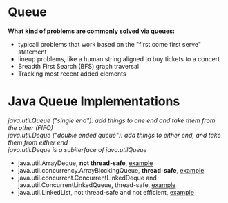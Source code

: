 # Queue

**What kind of problems are commonly solved via queues:**

- typicall problems that work based on the "first come first serve" statement
- lineup problems, like a human string aligned to buy tickets to a concert
- Breadth First Search (BFS) graph traversal
- Tracking most recent added elements

# Java Queue Implementations

*java.util.Queue ("single end"): add things to one end and take them from the other (FIFO)*\
*java.util.Deque ("double ended queue"): add things to either end, and take them from either end*\
*java.util.Deque is a subiterface of java.utilQueue*

- java.util.ArrayDeque, **not thread-safe**, [example](https://github.com/AnghelLeonard/Data-Structures/tree/master/queue/QueueViaArrayDeque)
- java.util.concurrency.ArrayBlockingQueue, **thread-safe**, [example](https://github.com/AnghelLeonard/Java-Data-Structures/tree/master/queue/QueueViaArrayBlockingQueueProducerConsumer)
- java.util.concurrent.ConcurrentLinkedDeque and java.util.ConcurrentLinkedQueue, thread-safe, [example](https://github.com/AnghelLeonard/Data-Structures/tree/master/queue/QueueViaConcurrentLinkedDeque)
- java.util.LinkedList, not thread-safe and not efficient, [example](https://github.com/AnghelLeonard/Data-Structures/tree/master/queue/QueueViaLinkedList)


